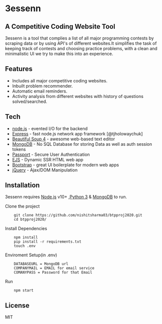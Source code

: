 # 3essenn
## A Competitive Coding Website Tool

3essenn is a tool that complies a list of all major programming contests by scraping data or by using API's  of different websites.It simplifies the task of keeping track of contests and choosing practice problems, with a clean and minimalistic UI we try to make this into an experience.  

## Features

- Includes all major competitive coding websites.
- Inbuilt problem recommender.
- Automatic email reminders.
- Activity analysis from different websites with history of questions solved/searched.

## Tech
- [node.js] - evented I/O for the backend
- [Express] - fast node.js network app framework [@tjholowaychuk]
- [Beautiful Soup 4](https://www.crummy.com/software/BeautifulSoup/) - awesome web-based text editor
- [MongoDB](https://www.mongodb.com/) - No SQL Database for storing Data as well as auth session tokens
- [Passport](http://www.passportjs.org/) - Secure User Authentication
- [EJS](https://ejs.co/) - Dynamic SSR HTML web app
- [Bootstrap](https://getbootstrap.com/) - great UI boilerplate for modern web apps
- [jQuery] - Ajax/DOM Manipulation

## Installation

3essenn requires [Node.js](https://nodejs.org/) v10+ ,[Python 3](https://www.python.org/download/releases/3.0/) & [MongoDB](https://www.mongodb.com/) to run.

Clone the project
```
    git clone https://github.com/nishitsharma03/btpproj2020.git
    cd btpproj2020/
```
Install Dependencies
```
    npm install
    pip install -r requirements.txt
    touch .env
```
Enviroment Setup(in .env)
```
    DATABASEURL = MongoDB url
    COMPANYMAIL = EMAIL for email service
    COMANYPASS = Password for that Email
```
Run
```
    npm start
```
## License

MIT

[//]: # (These are reference links used in the body of this note and get stripped out when the markdown processor does its job. There is no need to format nicely because it shouldn't be seen. Thanks SO - http://stackoverflow.com/questions/4823468/store-comments-in-markdown-syntax)

   [node.js]: <http://nodejs.org>
   [jQuery]: <http://jquery.com>
   [express]: <http://expressjs.com>
